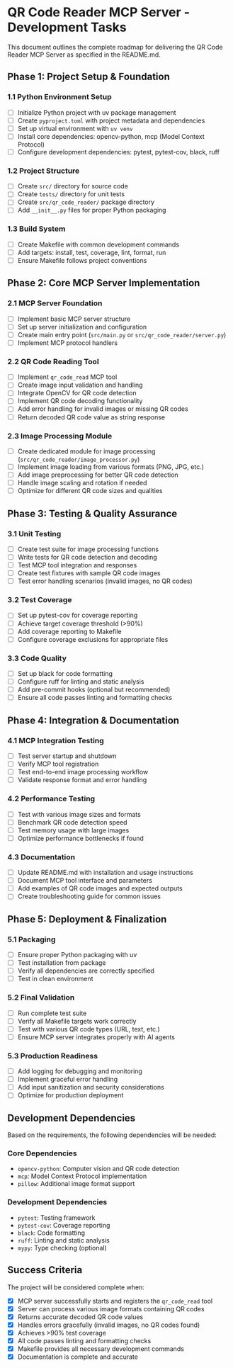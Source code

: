 # QR Code Reader MCP Server - Development Tasks

This document outlines the complete roadmap for delivering the QR Code Reader MCP Server as specified in the README.md.

## Phase 1: Project Setup & Foundation

### 1.1 Python Environment Setup
- [ ] Initialize Python project with uv package management
- [ ] Create `pyproject.toml` with project metadata and dependencies
- [ ] Set up virtual environment with `uv venv`
- [ ] Install core dependencies: opencv-python, mcp (Model Context Protocol)
- [ ] Configure development dependencies: pytest, pytest-cov, black, ruff

### 1.2 Project Structure
- [ ] Create `src/` directory for source code
- [ ] Create `tests/` directory for unit tests
- [ ] Create `src/qr_code_reader/` package directory
- [ ] Add `__init__.py` files for proper Python packaging

### 1.3 Build System
- [ ] Create Makefile with common development commands
- [ ] Add targets: install, test, coverage, lint, format, run
- [ ] Ensure Makefile follows project conventions

## Phase 2: Core MCP Server Implementation

### 2.1 MCP Server Foundation
- [ ] Implement basic MCP server structure
- [ ] Set up server initialization and configuration
- [ ] Create main entry point (`src/main.py` or `src/qr_code_reader/server.py`)
- [ ] Implement MCP protocol handlers

### 2.2 QR Code Reading Tool
- [ ] Implement `qr_code_read` MCP tool
- [ ] Create image input validation and handling
- [ ] Integrate OpenCV for QR code detection
- [ ] Implement QR code decoding functionality
- [ ] Add error handling for invalid images or missing QR codes
- [ ] Return decoded QR code value as string response

### 2.3 Image Processing Module
- [ ] Create dedicated module for image processing (`src/qr_code_reader/image_processor.py`)
- [ ] Implement image loading from various formats (PNG, JPG, etc.)
- [ ] Add image preprocessing for better QR code detection
- [ ] Handle image scaling and rotation if needed
- [ ] Optimize for different QR code sizes and qualities

## Phase 3: Testing & Quality Assurance

### 3.1 Unit Testing
- [ ] Create test suite for image processing functions
- [ ] Write tests for QR code detection and decoding
- [ ] Test MCP tool integration and responses
- [ ] Create test fixtures with sample QR code images
- [ ] Test error handling scenarios (invalid images, no QR codes)

### 3.2 Test Coverage
- [ ] Set up pytest-cov for coverage reporting
- [ ] Achieve target coverage threshold (>90%)
- [ ] Add coverage reporting to Makefile
- [ ] Configure coverage exclusions for appropriate files

### 3.3 Code Quality
- [ ] Set up black for code formatting
- [ ] Configure ruff for linting and static analysis
- [ ] Add pre-commit hooks (optional but recommended)
- [ ] Ensure all code passes linting and formatting checks

## Phase 4: Integration & Documentation

### 4.1 MCP Integration Testing
- [ ] Test server startup and shutdown
- [ ] Verify MCP tool registration
- [ ] Test end-to-end image processing workflow
- [ ] Validate response format and error handling

### 4.2 Performance Testing
- [ ] Test with various image sizes and formats
- [ ] Benchmark QR code detection speed
- [ ] Test memory usage with large images
- [ ] Optimize performance bottlenecks if found

### 4.3 Documentation
- [ ] Update README.md with installation and usage instructions
- [ ] Document MCP tool interface and parameters
- [ ] Add examples of QR code images and expected outputs
- [ ] Create troubleshooting guide for common issues

## Phase 5: Deployment & Finalization

### 5.1 Packaging
- [ ] Ensure proper Python packaging with uv
- [ ] Test installation from package
- [ ] Verify all dependencies are correctly specified
- [ ] Test in clean environment

### 5.2 Final Validation
- [ ] Run complete test suite
- [ ] Verify all Makefile targets work correctly
- [ ] Test with various QR code types (URL, text, etc.)
- [ ] Ensure MCP server integrates properly with AI agents

### 5.3 Production Readiness
- [ ] Add logging for debugging and monitoring
- [ ] Implement graceful error handling
- [ ] Add input sanitization and security considerations
- [ ] Optimize for production deployment

## Development Dependencies

Based on the requirements, the following dependencies will be needed:

### Core Dependencies
- `opencv-python`: Computer vision and QR code detection
- `mcp`: Model Context Protocol implementation
- `pillow`: Additional image format support

### Development Dependencies
- `pytest`: Testing framework
- `pytest-cov`: Coverage reporting
- `black`: Code formatting
- `ruff`: Linting and static analysis
- `mypy`: Type checking (optional)

## Success Criteria

The project will be considered complete when:
- [x] MCP server successfully starts and registers the `qr_code_read` tool
- [x] Server can process various image formats containing QR codes
- [x] Returns accurate decoded QR code values
- [x] Handles errors gracefully (invalid images, no QR codes found)
- [x] Achieves >90% test coverage
- [x] All code passes linting and formatting checks
- [x] Makefile provides all necessary development commands
- [x] Documentation is complete and accurate
